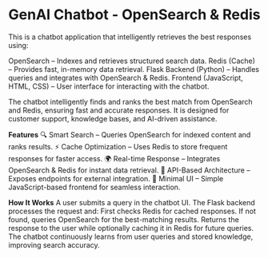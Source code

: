 # GenAI Chatbot - OpenSearch & Redis

This is a chatbot application that intelligently retrieves the best responses using:

OpenSearch – Indexes and retrieves structured search data.
Redis (Cache) – Provides fast, in-memory data retrieval.
Flask Backend (Python) – Handles queries and integrates with OpenSearch & Redis.
Frontend (JavaScript, HTML, CSS) – User interface for interacting with the chatbot.

The chatbot intelligently finds and ranks the best match from OpenSearch and Redis, ensuring fast and accurate responses. It is designed for customer support, knowledge bases, and AI-driven assistance.

**Features** 
🔍 Smart Search – Queries OpenSearch for indexed content and ranks results.
⚡ Cache Optimization – Uses Redis to store frequent responses for faster access.
🌍 Real-time Response – Integrates OpenSearch & Redis for instant data retrieval.
🔄 API-Based Architecture – Exposes endpoints for external integration.
🎨 Minimal UI – Simple JavaScript-based frontend for seamless interaction.

**How It Works**
A user submits a query in the chatbot UI.
The Flask backend processes the request and:
First checks Redis for cached responses.
If not found, queries OpenSearch for the best-matching results.
Returns the response to the user while optionally caching it in Redis for future queries.
The chatbot continuously learns from user queries and stored knowledge, improving search accuracy.


